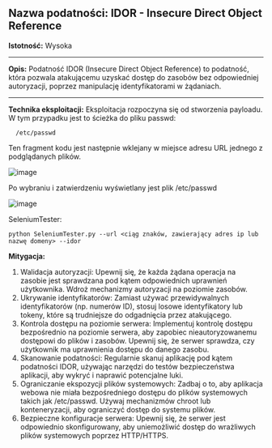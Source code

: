 ## Nazwa podatności: IDOR - Insecure Direct Object Reference

**Istotność:** Wysoka

---

**Opis:**
Podatność IDOR (Insecure Direct Object Reference) to podatność, która pozwala atakującemu uzyskać dostęp do zasobów bez odpowiedniej autoryzacji, poprzez manipulację identyfikatorami w żądaniach.

---

**Technika eksploitacji:**
Eksploitacja rozpoczyna się od stworzenia payloadu. W tym przypadku jest to ścieżka do pliku passwd:
```
  /etc/passwd
```
Ten fragment kodu jest następnie wklejany w miejsce adresu URL jednego z podglądanych plików.

![image](https://github.com/GrzechuG/PWR-CBE-BAW-mutillidae-2024/assets/56219452/b465efa4-6598-4de7-a1b6-1f525b86cb8c)


Po wybraniu i zatwierdzeniu wyświetlany jest plik /etc/passwd

![image](https://github.com/GrzechuG/PWR-CBE-BAW-mutillidae-2024/assets/56219452/30716f2c-7a21-44ae-a27b-a6cf98880d49)

SeleniumTester:
```
python SeleniumTester.py --url <ciąg znaków, zawierający adres ip lub nazwę domeny> --idor
```

**Mitygacja:**
1. Walidacja autoryzacji: Upewnij się, że każda żądana operacja na zasobie jest sprawdzana pod kątem odpowiednich uprawnień użytkownika. Wdroż mechanizmy autoryzacji na poziomie zasobów.
2. Ukrywanie identyfikatorów: Zamiast używać przewidywalnych identyfikatorów (np. numerów ID), stosuj losowe identyfikatory lub tokeny, które są trudniejsze do odgadnięcia przez atakującego.
3. Kontrola dostępu na poziomie serwera: Implementuj kontrolę dostępu bezpośrednio na poziomie serwera, aby zapobiec nieautoryzowanemu dostępowi do plików i zasobów. Upewnij się, że serwer sprawdza, czy użytkownik ma uprawnienia dostępu do danego zasobu.
4. Skanowanie podatności: Regularnie skanuj aplikację pod kątem podatności IDOR, używając narzędzi do testów bezpieczeństwa aplikacji, aby wykryć i naprawić potencjalne luki.
5. Ograniczanie ekspozycji plików systemowych: Zadbaj o to, aby aplikacja webowa nie miała bezpośredniego dostępu do plików systemowych takich jak /etc/passwd. Używaj mechanizmów chroot lub konteneryzacji, aby ograniczyć dostęp do systemu plików.
6. Bezpieczne konfiguracje serwera: Upewnij się, że serwer jest odpowiednio skonfigurowany, aby uniemożliwić dostęp do wrażliwych plików systemowych poprzez HTTP/HTTPS.

